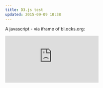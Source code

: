 ```yaml
---
title: D3.js test
updated: 2015-09-09 10:38
---
```


A javascript - via iframe of bl.ocks.org:

<iframe src="http://bl.ocks.org/standarderror/raw/4cbf70c74747c829e4a6/"
frameborder="0" marginwidth='300' marginheight='300' scrolling="no"></iframe>
